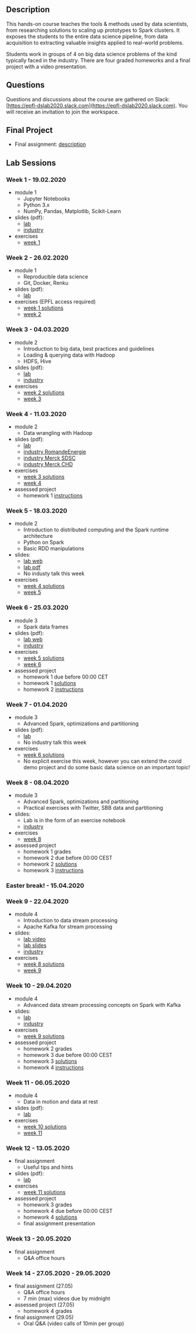 ## Description

This hands-on course teaches the tools & methods used by data scientists, from researching solutions to scaling up prototypes to Spark clusters. It exposes the students to the entire data science pipeline, from data acquisition to extracting valuable insights applied to real-world problems.

Students work in groups of 4 on big data science problems of the kind typically faced in the industry. There are four graded homeworks and a final project with a video presentation.

## Questions

Questions and discussions about the course are gathered on Slack: [https://epfl-dslab2020.slack.com](https://epfl-dslab2020.slack.com). You will receive an invitation to join the workspace.

## Final Project

* Final assignment: [description](/final_project/README.md)

## Lab Sessions

### Week 1 - 19.02.2020

* module 1
   - Jupyter Notebooks
   - Python 3.x
   - NumPy, Pandas, Matplotlib, Scikit-Learn
* slides (pdf):
   - [lab](/slides/DSLab2020_week-1_lecture.pdf)
   - [industry](/slides/DSLab2020_week-1_industry.pdf)
* exercises
   - [week 1](/homeworks/DSLab2020_week-1-exercises.pdf)

### Week 2 - 26.02.2020

* module 1
   - Reproducible data science
   - Git, Docker, Renku
* slides (pdf):
   - [lab](/slides/DSLab2020_week-2_lecture.pptx)
* exercises (EPFL access required)
   - [week 1 solutions](https://renku.iccluster.epfl.ch/projects/dslab2020/dslab-solutions-week-1/)
   - [week 2](https://renku.iccluster.epfl.ch/projects/dslab2020/dslab-exercises-week-2/)

### Week 3 - 04.03.2020

* module 2
   - Introduction to big data, best practices and guidelines
   - Loading & querying data with Hadoop
   - HDFS, Hive
* slides (pdf):
   - [lab](/slides/DSLab2020_week-3_lecture.pptx)
   - [industry](/slides/DSLab2020_week-3_industry-short.pptx)
* exercises
   - [week 2 solutions](https://renku.iccluster.epfl.ch/projects/dslab2020/dslab-solutions-week-2/)
   - [week 3](https://renku.iccluster.epfl.ch/projects/dslab2020/dslab-exercises-week-3/)

### Week 4 - 11.03.2020

* module 2
   - Data wrangling with Hadoop
* slides (pdf):
   - [lab](/slides/DSLab2020_week-4_lecture.pptx)
   - [industry RomandeEnergie](/slides/DSLab2020_week-3_industry-RomandeEnergy.pptx)
   - [industry Merck SDSC](/slides/DSLab2020_week-3_industry-Merck-SDSC.pdf)
   - [industry Merck CHD](/slides/DSLab2020_week-3_industry-Merck-CHD.pdf)
* exercises
   - [week 3 solutions](https://renku.iccluster.epfl.ch/projects/dslab2020/dslab-solutions-week-3/)
   - [week 4](https://renku.iccluster.epfl.ch/projects/dslab2020/dslab-exercises-week-4/)
* assessed project
   - homework 1 [instructions](https://renku.iccluster.epfl.ch/projects/dslab2020/dslab-homework-1/)

### Week 5 - 18.03.2020

* module 2
   - Introduction to distributed computing and the Spark runtime architecture
   - Python on Spark
   - Basic RDD manipulations
* slides:
   - [lab web](/slides/DSLab_week-5_lecture)
   - [lab pdf](/slides/DSLab_week-5_lecture/?print-pdf)
   - No industy talk this week
* exercises
   - [week 4 solutions](/notebooks/comingsoon.md)
   - [week 5](https://renku.iccluster.epfl.ch/projects/dslab2020/dslab-week5-intro-to-spark)

### Week 6 - 25.03.2020

* module 3
   - Spark data frames
* slides (pdf):
   - [lab web](/slides/DSLab_week-6_lecture)
   - [industry](/slides/notifications.md)
* exercises
   - [week 5 solutions](https://renku.iccluster.epfl.ch/projects/dslab2020/dslab-week5-intro-to-spark-solutions)
   - [week 6](https://renku.iccluster.epfl.ch/projects/dslab2020/dslab-week6-spark-dataframes)
* assessed project
   - homework 1 due before 00:00 CET
   - homework 1 [solutions](https://renku.iccluster.epfl.ch/projects/dslab2020/dslab-homework-1-solution)
   - homework 2 [instructions](https://renku.iccluster.epfl.ch/projects/dslab2020/dslab-homework-2)

### Week 7 - 01.04.2020

* module 3
   - Advanced Spark, optimizations and partitioning
* slides (pdf):
   - [lab](/slides/DSLab_week-7_lecture)
   - No industry talk this week
* exercises
   - [week 6 solutions](https://renku.iccluster.epfl.ch/projects/dslab2020/dslab-week6-spark-dataframes-solutions)
   - No explicit exercise this week, however you can extend the covid demo project and do some basic data science on an important topic!

### Week 8 - 08.04.2020

* module 3
   - Advanced Spark, optimizations and partitioning
   - Practical exercises with Twitter, SBB data and partitioning
* slides:
   - Lab is in the form of an exercise notebook
   - [industry](/slides/DSLab2020_week-8_industry.pptx)
* exercises
   - [week 8](https://renku.iccluster.epfl.ch/projects/dslab2020/dslab-exercises-week-8)
* assessed project
   - homework 1 grades
   - homework 2 due before 00:00 CEST
   - homework 2 [solutions](https://renku.iccluster.epfl.ch/projects/dslab2020/dslab-homework-2-solution)
   - homework 3 [instructions](https://renku.iccluster.epfl.ch/projects/dslab2020/dslab-homework-3)

### Easter break! - 15.04.2020

### Week 9 - 22.04.2020

* module 4
   - Introduction to data stream processing
   - Apache Kafka for stream processing
* slides:
   - [lab video](https://drive.switch.ch/index.php/s/kjmSwQwtzY0gR4g)
   - [lab slides](/slides/DSLab2020_week-9_lecture.pptx)
   - [industry](/slides/notifications.md)
* exercises
   - [week 8 solutions](https://renku.iccluster.epfl.ch/projects/dslab2020/dslab-exercises-week-8-solution)
   - [week 9](https://renku.iccluster.epfl.ch/gitlab/dslab2020/dslab-exercises-week-9/)

### Week 10 - 29.04.2020

* module 4
   - Advanced data stream processing concepts on Spark with Kafka
* slides:
   - [lab](/slides/DSLab2020_week-10_lecture.pptx)
   - [industry](/slides/comingsoon.md)
* exercises
   - [week 9 solutions](https://renku.iccluster.epfl.ch/projects/dslab2020/dslab-exercises-week-9-solutions)
* assessed project
   - homework 2 grades
   - homework 3 due before 00:00 CEST
   - homework 3 [solutions](https://renku.iccluster.epfl.ch/projects/dslab2020/dslab-homework-3-solution)
   - homework 4 [instructions](https://renku.iccluster.epfl.ch/projects/dslab2020/dslab-homework-4)

### Week 11 - 06.05.2020

* module 4
   - Data in motion and data at rest
* slides (pdf):
   - [lab](/slides/comingsoon.md)
* exercises
   - [week 10 solutions](/notebooks/comingsoon.md)
   - [week 11](/notebooks/comingsoon.md)

### Week 12 - 13.05.2020

* final assignment
   - Useful tips and hints
* slides (pdf):
   - [lab](/slides/comingsoon.md)
* exercises
   - [week 11 solutions](/notebooks/comingsoon.md)
* assessed project
   - homework 3 grades
   - homework 4 due before 00:00 CEST
   - homework 4 [solutions](/homeworks/comingsoon.md)
   - final assignment presentation

### Week 13 - 20.05.2020

* final assignment
   - Q&A office hours

### Week 14 - 27.05.2020 - 29.05.2020

* final assignment (27.05)
   - Q&A office hours
   - 7 min (max) videos due by midnight
* assessed project (27.05)
   - homework 4 grades
* final assignment (29.05)
   - Oral Q&A (video calls of 10min per group)

